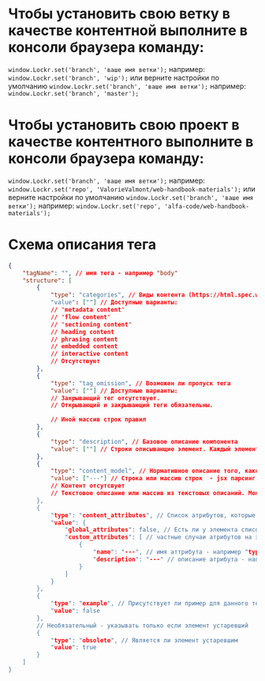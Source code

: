 # Чтобы установить свою ветку в качестве контентной выполните в консоли браузера команду:
`window.Lockr.set('branch', 'ваше имя ветки');` например: `window.Lockr.set('branch', 'wip');`
или верните настройки по умолчанию
`window.Lockr.set('branch', 'ваше имя ветки');` например: `window.Lockr.set('branch', 'master');`

# Чтобы установить свою проект в качестве контентного выполните в консоли браузера команду:
`window.Lockr.set('branch', 'ваше имя ветки');` например: `window.Lockr.set('repo', 'ValorieValmont/web-handbook-materials');`
или верните настройки по умолчанию
`window.Lockr.set('branch', 'ваше имя ветки');` например: `window.Lockr.set('repo', 'alfa-code/web-handbook-materials');`
# Схема описания тега

```json
{
    "tagName": "", // имя тега - например "body"
    "structure": [
        {
            "type": "categories", // Виды контента (https://html.spec.whatwg.org/multipage/dom.html#kinds-of-content)
            "value": [""] // Доступные варианты:
            // 'metadata content'
            // 'flow content'
            // 'sectioning content'
            // heading content
            // phrasing content
            // embedded content
            // interactive content
            // Отсутствуют
        },
        {
            "type": "tag_omission", // Возможен ли пропуск тега
            "value": [""] // Доступные варианты:
            // Закрывающий тег отсутствует.
            // Открывающий и закрывающий теги обязательны.

            // Иной массив строк правил
        },
        {
            "type": "description", // Базовое описание компонента
            "value": [""] // Строки описывающие элемент. Каждый элемент массива (строка) являются параграфом и имеют отступы между собой.
        },
        {
            "type": "content_model", // Нормативное описание того, какой контент должен быть включен в качестве потомков
            "value": ["---"] // Строка или массив строк  - jsx парсинг
            // Контент отсутсвует
            // Текстовое описание или массив из текстовых описаний. Можно использовать элемент Link (<Link to=\"/html-list/abbr\">abbr</Link>)
        },
        {
            "type": "content_attributes", // Cписок атрибутов, которые могут быть указаны в элементе, а также ненормативные описания этих атрибутов.
            "value": {
                "global_attributes": false, // Есть ли у элемента список глобальных атрибутов.
                "custom_attributes": [ // частные случаи атрибутов на элементе
                    {
                        "name": "---", // имя аттрибута - например "type"
                        "description": "---" // описание атрибута - например - "Тип элемента"
                    }
                ]
            }
        },
        {
            "type": "example", // Присутствует ли пример для данного тега.
            "value": false
        },
        // Необязательный - указывать только если элемент устаревший
        {
            "type": "obsolete", // Является ли элемент устаревшим
            "value": true
        }
    ]
}

```

